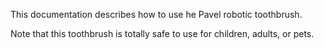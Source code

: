 This documentation describes how to use he Pavel robotic toothbrush.

Note that this toothbrush is totally safe to use for children, adults, or pets.



